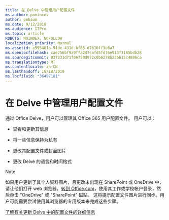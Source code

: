 ```yaml
---
title: 在 Delve 中管理用户配置文件
ms.author: ponincev
author: pebaum
ms.date: 9/12/2018
ms.audience: ITPro
ms.topic: article
ROBOTS: NOINDEX, NOFOLLOW
localization_priority: Normal
ms.assetid: e595481a-91de-431d-bf86-d7610ff3b6a7
ms.openlocfilehash: cae756bf9a9ffa247cafd5fd76e913f3185bdb28
ms.sourcegitcommit: 037331d71f06750d972c0b6278b23bb15c4806ca
ms.translationtype: MT
ms.contentlocale: zh-CN
ms.lasthandoff: 10/18/2019
ms.locfileid: "36497181"
---
```

# <a name="manage-user-profiles-in-delve"></a>在 Delve 中管理用户配置文件

通过 Office Delve，用户可以管理其 Office 365 用户配置文件。 用户可以：
  
- 查看和更新其信息
    
- 将一些信息保持为私有
    
- 更改其配置文件或封面图片
    
- 更改 Delve 的语言和时间格式
    
> [!NOTE]
> 如果用户更新了其个人资料图片，且更改未出现在 SharePoint 或 OneDrive 中，请让他们打开 web 浏览器，[转到 Office.com](https://www.office.com)，使用其工作或学校帐户登录，然后单击 "OneDrive" 或 "SharePoint" 磁贴。 这将提示配置文件图片进行同步。用户可能需要尝试使用其浏览器的专用版本来完成这些步骤。 
  
[了解有关更新 Delve 中的配置文件的详细信息](https://go.microsoft.com/fwlink/?linkid=735070)
  

